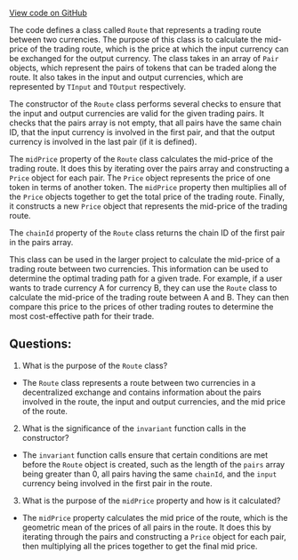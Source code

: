 [View code on GitHub](zoo-labs/zoo/blob/master/zdk/src/entities/Route.ts)

The code defines a class called `Route` that represents a trading route between two currencies. The purpose of this class is to calculate the mid-price of the trading route, which is the price at which the input currency can be exchanged for the output currency. The class takes in an array of `Pair` objects, which represent the pairs of tokens that can be traded along the route. It also takes in the input and output currencies, which are represented by `TInput` and `TOutput` respectively.

The constructor of the `Route` class performs several checks to ensure that the input and output currencies are valid for the given trading pairs. It checks that the pairs array is not empty, that all pairs have the same chain ID, that the input currency is involved in the first pair, and that the output currency is involved in the last pair (if it is defined).

The `midPrice` property of the `Route` class calculates the mid-price of the trading route. It does this by iterating over the pairs array and constructing a `Price` object for each pair. The `Price` object represents the price of one token in terms of another token. The `midPrice` property then multiplies all of the `Price` objects together to get the total price of the trading route. Finally, it constructs a new `Price` object that represents the mid-price of the trading route.

The `chainId` property of the `Route` class returns the chain ID of the first pair in the pairs array.

This class can be used in the larger project to calculate the mid-price of a trading route between two currencies. This information can be used to determine the optimal trading path for a given trade. For example, if a user wants to trade currency A for currency B, they can use the `Route` class to calculate the mid-price of the trading route between A and B. They can then compare this price to the prices of other trading routes to determine the most cost-effective path for their trade.
## Questions: 
 1. What is the purpose of the `Route` class?
- The `Route` class represents a route between two currencies in a decentralized exchange and contains information about the pairs involved in the route, the input and output currencies, and the mid price of the route.

2. What is the significance of the `invariant` function calls in the constructor?
- The `invariant` function calls ensure that certain conditions are met before the `Route` object is created, such as the length of the `pairs` array being greater than 0, all pairs having the same `chainId`, and the `input` currency being involved in the first pair in the route.

3. What is the purpose of the `midPrice` property and how is it calculated?
- The `midPrice` property calculates the mid price of the route, which is the geometric mean of the prices of all pairs in the route. It does this by iterating through the pairs and constructing a `Price` object for each pair, then multiplying all the prices together to get the final mid price.